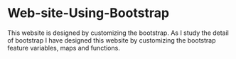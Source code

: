 # Web-site-Using-Bootstrap
This website is designed by customizing the bootstrap. As I study the detail of bootstrap I have designed this website by customizing the bootstrap feature variables, maps and functions.

